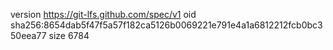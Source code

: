 version https://git-lfs.github.com/spec/v1
oid sha256:8654dab5f47f5a57f182ca5126b0069221e791e4a1a6812212fcb0bc350eea77
size 6784
